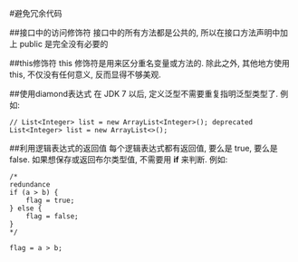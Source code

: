 #避免冗余代码

##接口中的访问修饰符
接口中的所有方法都是公共的, 所以在接口方法声明中加上 public 是完全没有必要的

##this修饰符
this 修饰符是用来区分重名变量或方法的. 除此之外, 其他地方使用 this, 不仅没有任何意义, 反而显得不够美观.

##使用diamond表达式
在 JDK 7 以后, 定义泛型不需要重复指明泛型类型了.
例如:
```
// List<Integer> list = new ArrayList<Integer>(); deprecated
List<Integer> list = new ArrayList<>();
```

##利用逻辑表达式的返回值
每个逻辑表达式都有返回值, 要么是 true, 要么是 false. 如果想保存或返回布尔类型值, 不需要用 **if** 来判断.
例如:
```
/*
redundance
if (a > b) {
    flag = true;
} else {
    flag = false;
}
*/
        
flag = a > b;
```
